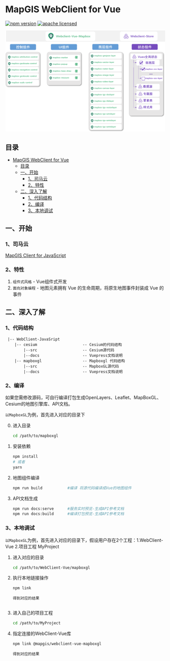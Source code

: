 # MapGIS WebClient for Vue

[![npm version][npm-img]][npm-url]
[![apache licensed](https://img.shields.io/badge/license-Apache%202.0-orange.svg?style=flat-square)](https://github.com/MapGIS/WebClient-JavaScript/blob/master/LICENSE)

[npm-img]: https://img.shields.io/badge/npm-10.5.0-brightgreen
[npm-url]: https://www.npmjs.com/package/@mapgis/webclient

<img alt="MapGIS" src="mapboxgl/docs/zh/images/framework/webclient-vue-mapboxgl.png">

## 目录
- [MapGIS WebClient for Vue](#mapgis-webclient-for-vue)
  - [目录](#目录)
  - [一、开始](#一开始)
    - [1、司马云](#1司马云)
    - [2、特性](#2特性)
  - [二、深入了解](#二深入了解)
    - [1、代码结构](#1代码结构)
    - [2、编译](#2编译)
    - [3、本地调试](#3本地调试)

## 一、开始

### 1、司马云
[MapGIS Client for JavaScript](http://develop.smaryun.com/)

### 2、特性
1. `组件式风格` - Vue组件式开发
2. `面向对象编程` - 地图元素拥有 Vue 的生命周期，将原生地图事件封装成 Vue 的事件


## 二、深入了解
### 1、代码结构
``` text
 |-- WebClient-JavaSript
    |-- cesium                    -- Cesium的代码结构
        |--src                    -- Cesium源代码
        |--docs                   -- Vuepress文档说明
    |-- mapboxgl                  -- Mapboxgl 代码结构
        |--src                    -- MapboxGL源代码
        |--docs                   -- Vuepress文档说明
```

### 2、编译

如果您需修改源码，可自行编译打包生成OpenLayers、Leaflet、MapBoxGL、Cesium的地图引擎库、API文档。

`以MapboxGL`为例，首先进入对应的目录下

0. 进入目录
    ``` sh
    cd /path/to/mapboxgl
    ```

1. 安装依赖
    ``` sh
    npm install
    # 或者
    yarn
    ```

2. 地图组件编译
    ``` sh
    npm run build           #编译 将源代码编译成Vue的地图组件
    ```

3. API文档生成
    ``` sh
    npm run docs:serve      #服务实时预览-生成API参考文档
    npm run docs:build      #编译打包预览-生成API参考文档
    ```
### 3、本地调试
`以MapboxGL`为例，首先进入对应的目录下，假设用户存在2个工程：1.WebClient-Vue 2.项目工程 MyProject

1. 进入对应的目录
    ``` sh
    cd /path/to/WebClient-Vue/mapboxgl
    ```
2. 执行本地链接操作
    ``` sh
    npm link
    ```

    `得到对应的结果`

    ``` sh
    ```
3. 进入自己的项目工程
    ``` sh
    cd /path/to/MyProject
    ```
4. 指定连接的WebClient-Vue库
    ``` sh
    npm link @mapgis/webclient-vue-mapboxgl
    ```
    `得到对应的结果`
    ``` sh
    ```